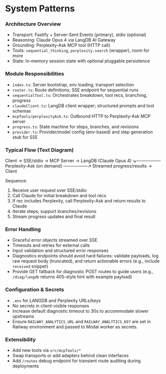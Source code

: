 # System Patterns

### Architecture Overview
- Transport: Fastify + Server-Sent Events (primary), stdio (optional)
- Reasoning: Claude Opus 4 via LangDB AI Gateway
- Grounding: Perplexity-Ask MCP tool (HTTP call)
- Tools: `sequential_thinking`, `perplexity.search` (wrapper), room for more
- State: In-memory session state with optional pluggable persistence

### Module Responsibilities
- `index.ts`: Server bootstrap, env loading, transport selection
- `router.ts`: Route definitions; SSE endpoint for sequential runs
- `sequentialTool.ts`: Orchestrates breakdown, tool recs, branching, progress
- `claudeClient.ts`: LangDB client wrapper; structured prompts and tool schemas
- `mcpTools/perplexityAsk.ts`: Outbound HTTP to Perplexity-Ask MCP server
- `progress.ts`: State machine for steps, branches, and revisions
- `provider.ts`: Provider/model config (env-based) and step generation stub for SSE

### Typical Flow (Text Diagram)
Client → SSE/stdio → MCP Server → LangDB (Claude Opus 4)
  ↘──────── Perplexity-Ask (on demand) ────────↗
Streamed progress/results → Client

Sequence:
1. Receive user request over SSE/stdio
2. Call Claude for initial breakdown and tool recs
3. If rec includes Perplexity, call Perplexity-Ask and return results to Claude
4. Iterate steps; support branches/revisions
5. Stream progress updates and final result

### Error Handling
- Graceful error objects streamed over SSE
- Timeouts and retries for external calls
- Input validation and structured error responses
 - Diagnostics endpoints should avoid hard failures: validate payloads, log raw request body (truncated), and return actionable errors (e.g., include `received` snippet)
 - Provide GET fallback for diagnostic POST routes to guide users (e.g., `/diag/langdb` returns 405-style hint with example payload)

### Configuration & Secrets
- `.env` for LANGDB and Perplexity URLs/keys
- No secrets in client-visible responses
 - Increase default diagnostic timeout to 30s to accommodate slower upstreams
 - Ensure `RAILWAY_ANALYTICS_URL` and `RAILWAY_ANALYTICS_KEY` are set in Railway environment and passed to Modal worker as secrets.

### Extensibility
- Add new tools via `src/mcpTools/*`
- Swap transports or add adapters behind clean interfaces
 - Add `/routes` debug endpoint for transient route auditing during deployments
